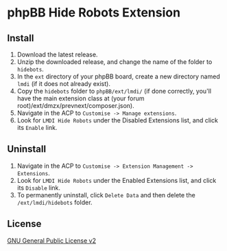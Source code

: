 # phpBB Hide Robots Extension

## Install

1. Download the latest release.
2. Unzip the downloaded release, and change the name of the folder to `hidebots`.
3. In the `ext` directory of your phpBB board, create a new directory named `lmdi` (if it does not already exist).
4. Copy the `hidebots` folder to `phpBB/ext/lmdi/` (if done correctly, you'll have the main extension class at (your forum root)/ext/dmzx/prevnext/composer.json).
5. Navigate in the ACP to `Customise -> Manage extensions`.
6. Look for `LMDI Hide Robots` under the Disabled Extensions list, and click its `Enable` link.

## Uninstall

1. Navigate in the ACP to `Customise -> Extension Management -> Extensions`.
2. Look for `LMDI Hide Robots` under the Enabled Extensions list, and click its `Disable` link.
3. To permanently uninstall, click `Delete Data` and then delete the `/ext/lmdi/hidebots` folder.

## License
[GNU General Public License v2](http://opensource.org/licenses/GPL-2.0)
